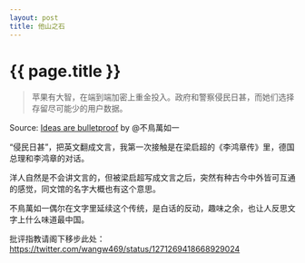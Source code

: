 ```yaml
---
layout: post
title: 他山之石
---
```


{{ page.title }}
================

> 苹果有大智，在端到端加密上重金投入。政府和警察侵民日甚，而她们选择存留尽可能少的用户数据。

Source: [Ideas are bulletproof](https://blog.yitianshijie.net/2019/10/12/ideas-are-bulletproof/) by @不鳥萬如一

“侵民日甚”，把英文翻成文言，我第一次接触是在梁启超的《李鸿章传》里，德国总理和李鸿章的对话。

洋人自然是不会讲文言的，但被梁启超写成文言之后，突然有种古今中外皆可互通的感觉，同文馆的名字大概也有这个意思。

不鳥萬如一偶尔在文字里延续这个传统，是白话的反动，趣味之余，也让人反思文字上什么味道最中国。

批评指教请阁下移步此处：https://twitter.com/wangw469/status/1271269418668929024

